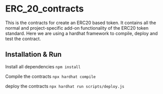 # ERC_20_contracts
This is the contracts for create an ERC20 based token. It contains all the normal and project-specific add-on functionality of the ERC20 token standard. Here we are using a hardhat framework to compile, deploy and test the contract.

## Installation & Run

Install all dependencies
`` npm install ``

Compile the contracts
`` npx hardhat compile ``

deploy the contracts
``npx hardhat run scripts/deploy.js``




